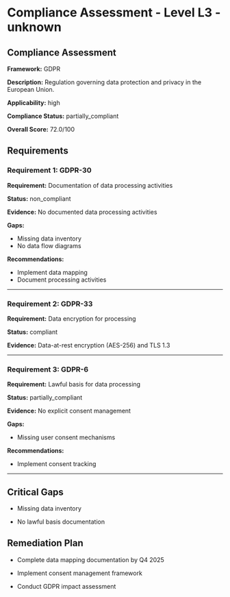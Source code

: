 # Compliance Assessment - Level L3 - unknown

## Compliance Assessment

**Framework:** GDPR

**Description:** Regulation governing data protection and privacy in the European Union.

**Applicability:** high

**Compliance Status:** partially_compliant

**Overall Score:** 72.0/100

## Requirements

### Requirement 1: GDPR-30

**Requirement:** Documentation of data processing activities

**Status:** non_compliant

**Evidence:** No documented data processing activities

**Gaps:**
- Missing data inventory
- No data flow diagrams

**Recommendations:**
- Implement data mapping
- Document processing activities

---

### Requirement 2: GDPR-33

**Requirement:** Data encryption for processing

**Status:** compliant

**Evidence:** Data-at-rest encryption (AES-256) and TLS 1.3

---

### Requirement 3: GDPR-6

**Requirement:** Lawful basis for data processing

**Status:** partially_compliant

**Evidence:** No explicit consent management

**Gaps:**
- Missing user consent mechanisms

**Recommendations:**
- Implement consent tracking

---

## Critical Gaps

- Missing data inventory

- No lawful basis documentation

## Remediation Plan

- Complete data mapping documentation by Q4 2025

- Implement consent management framework

- Conduct GDPR impact assessment

